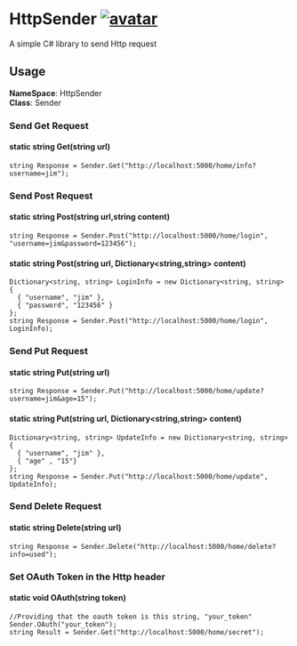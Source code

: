# HttpSender [![avatar](https://img.shields.io/badge/nuget-v0.0.0-yellowgreen.svg)](https://www.nuget.org/packages/HttpSender/)
A simple C# library to send Http request

## Usage
**NameSpace**: HttpSender  
**Class**: Sender

### Send Get Request
#### static string Get(string url)  
```
string Response = Sender.Get("http://localhost:5000/home/info?username=jim");
```
### Send Post Request
#### static string Post(string url,string content)
```
string Response = Sender.Post("http://localhost:5000/home/login", "username=jim&password=123456");
```
#### static string Post(string url, Dictionary<string,string> content)
```
Dictionary<string, string> LoginInfo = new Dictionary<string, string> 
{ 
  { "username", "jim" },
  { "password", "123456" }
};
string Response = Sender.Post("http://localhost:5000/home/login", LoginInfo);
```
### Send Put Request
#### static string Put(string url)
```
string Response = Sender.Put("http://localhost:5000/home/update?username=jim&age=15");
```
#### static string Put(string url, Dictionary<string,string> content)
```
Dictionary<string, string> UpdateInfo = new Dictionary<string, string> 
{ 
  { "username", "jim" },
  { "age" , "15"}
};
string Response = Sender.Put("http://localhost:5000/home/update", UpdateInfo);
```
### Send Delete Request
#### static string Delete(string url)
```
string Response = Sender.Delete("http://localhost:5000/home/delete?info=used");
```
### Set OAuth Token in the Http header
#### static void OAuth(string token)
```
//Providing that the oauth token is this string, "your_token"
Sender.OAuth("your_token");
string Result = Sender.Get("http://localhost:5000/home/secret");
```

